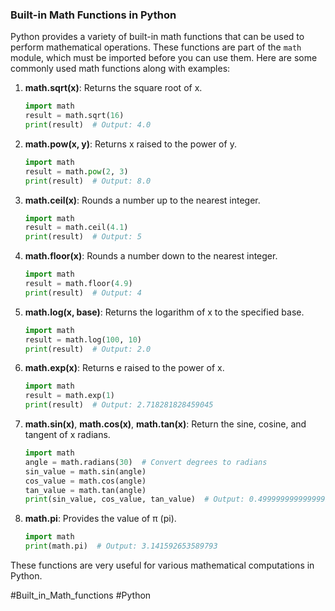 ### Built-in Math Functions in Python

Python provides a variety of built-in math functions that can be used to perform mathematical operations. These functions are part of the `math` module, which must be imported before you can use them. Here are some commonly used math functions along with examples:

1. **math.sqrt(x)**: Returns the square root of x.
   ```python
   import math
   result = math.sqrt(16)
   print(result)  # Output: 4.0
   ```

2. **math.pow(x, y)**: Returns x raised to the power of y.
   ```python
   import math
   result = math.pow(2, 3)
   print(result)  # Output: 8.0
   ```

3. **math.ceil(x)**: Rounds a number up to the nearest integer.
   ```python
   import math
   result = math.ceil(4.1)
   print(result)  # Output: 5
   ```

4. **math.floor(x)**: Rounds a number down to the nearest integer.
   ```python
   import math
   result = math.floor(4.9)
   print(result)  # Output: 4
   ```

5. **math.log(x, base)**: Returns the logarithm of x to the specified base.
   ```python
   import math
   result = math.log(100, 10)
   print(result)  # Output: 2.0
   ```

6. **math.exp(x)**: Returns e raised to the power of x.
   ```python
   import math
   result = math.exp(1)
   print(result)  # Output: 2.718281828459045
   ```

7. **math.sin(x)**, **math.cos(x)**, **math.tan(x)**: Return the sine, cosine, and tangent of x radians.
   ```python
   import math
   angle = math.radians(30)  # Convert degrees to radians
   sin_value = math.sin(angle)
   cos_value = math.cos(angle)
   tan_value = math.tan(angle)
   print(sin_value, cos_value, tan_value)  # Output: 0.49999999999999994 0.8660254037844387 0.5773502691896257
   ```

8. **math.pi**: Provides the value of π (pi).
   ```python
   import math
   print(math.pi)  # Output: 3.141592653589793
   ```

These functions are very useful for various mathematical computations in Python.

#Built_in_Math_functions #Python